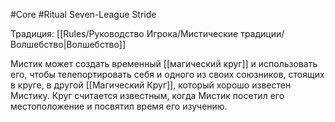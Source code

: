#Core #Ritual
Seven-League Stride

Традиция: [[Rules/Руководство Игрока/Мистические традиции/Волшебство|Волшебство]]

Мистик может создать временный [[магический круг]] и использовать его, чтобы телепортировать себя и одного из своих союзников, стоящих в круге, в другой [[Магический Круг]], который хорошо известен Мистику. Круг считается известным, когда Мистик посетил его местоположение и посвятил время его изучению.